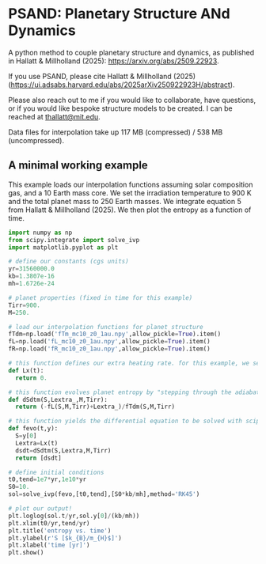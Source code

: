 # PSAND: Planetary Structure ANd Dynamics
A python method to couple planetary structure and dynamics, as published in Hallatt & Millholland (2025): https://arxiv.org/abs/2509.22923.

If you use PSAND, please cite Hallatt & Millholland (2025) (https://ui.adsabs.harvard.edu/abs/2025arXiv250922923H/abstract).

Please also reach out to me if you would like to collaborate, have questions, or if you would like bespoke structure models to be created. I can be reached at thallatt@mit.edu.

Data files for interpolation take up 117 MB (compressed) / 538 MB (uncompressed).

## A minimal working example

This example loads our interpolation functions assuming solar composition gas, and a 10 Earth mass core. We set the irradiation temperature to 900 K and the total planet mass to 250 Earth masses. We integrate equation 5 from Hallatt & Millholland (2025). We then plot the entropy as a function of time.

```python
import numpy as np
from scipy.integrate import solve_ivp
import matplotlib.pyplot as plt

# define our constants (cgs units)
yr=31560000.0
kb=1.3807e-16
mh=1.6726e-24

# planet properties (fixed in time for this example)
Tirr=900.
M=250.

# load our interpolation functions for planet structure
fTdm=np.load('fTm_mc10_z0_1au.npy',allow_pickle=True).item()
fL=np.load('fL_mc10_z0_1au.npy',allow_pickle=True).item()
fR=np.load('fR_mc10_z0_1au.npy',allow_pickle=True).item()

# this function defines our extra heating rate. for this example, we set it to zero.
def Lx(t):
  return 0.

# this function evolves planet entropy by "stepping through the adiabats" (equation 5 of Hallatt & Millholland (2025)).
def dSdtm(S,Lextra_,M,Tirr):
  return (-fL(S,M,Tirr)+Lextra_)/fTdm(S,M,Tirr)

# this function yields the differential equation to be solved with scipy
def fevo(t,y):
  S=y[0]
  Lextra=Lx(t)
  dsdt=dSdtm(S,Lextra,M,Tirr)
  return [dsdt]

# define initial conditions
t0,tend=1e7*yr,1e10*yr
S0=10.
sol=solve_ivp(fevo,[t0,tend],[S0*kb/mh],method='RK45')

# plot our output!
plt.loglog(sol.t/yr,sol.y[0]/(kb/mh))
plt.xlim(t0/yr,tend/yr)
plt.title('entropy vs. time')
plt.ylabel(r'S [$k_{B}/m_{H}$]')
plt.xlabel('time [yr]')
plt.show()
```
